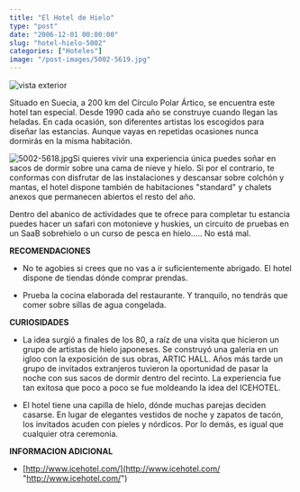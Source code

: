 ```yaml
---
title: "El Hotel de Hielo"
type: "post"
date: "2006-12-01 00:00:00"
slug: "hotel-hielo-5002"
categories: ["Hoteles"]
image: "/post-images/5002-5619.jpg"
---
```


![vista exterior](/post-images/5002-5619.jpg "vista exterior")

  






Situado en Suecia, a 200 km del Círculo Polar Ártico, se encuentra este hotel tan especial. Desde 1990 cada año se construye cuando llegan las heladas. En cada ocasión, son diferentes artistas los escogidos para diseñar las estancias. Aunque vayas en repetidas ocasiones nunca dormirás en la misma habitación.





![5002-5618.jpg](/post-images/5002-5618.jpg "5002-5618.jpg")Si quieres vivir una experiencia única puedes soñar en sacos de dormir sobre una cama de nieve y hielo. Si por el contrario, te conformas con disfrutar de las instalaciones y descansar sobre colchón y mantas, el hotel dispone también de habitaciones "standard" y chalets anexos que permanecen abiertos el resto del año. 







Dentro del abanico de actividades que te ofrece para completar tu estancia puedes hacer un safari con motonieve y huskies, un circuito de pruebas en un SaaB sobrehielo o un curso de pesca en hielo..... No está mal.

 











**RECOMENDACIONES**

- No te agobies si crees que no vas a ir suficientemente abrigado. El hotel dispone de tiendas dónde comprar prendas.



- Prueba la cocina elaborada del restaurante. Y tranquilo, no tendrás que comer sobre sillas de agua congelada.



**CURIOSIDADES**



- La idea surgió a finales de los 80, a raíz de una visita que hicieron un grupo de artistas de hielo japoneses. Se construyó una galería en un igloo con la exposición de sus obras, ARTIC HALL. Años más tarde un grupo de invitados extranjeros tuvieron la oportunidad de pasar la noche con sus sacos de dormir dentro del recinto. La experiencia fue tan exitosa que poco a poco se fue moldeando la idea del ICEHOTEL.







- El hotel tiene una capilla de hielo, dónde muchas parejas deciden casarse. En lugar de elegantes vestidos de noche y zapatos de tacón, los invitados acuden con pieles y nórdicos. Por lo demás, es igual que cualquier otra ceremonia.











**INFORMACION ADICIONAL**



- [http://www.icehotel.com/](http://www.icehotel.com/ "http://www.icehotel.com/")